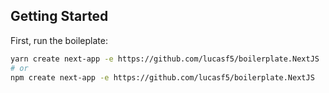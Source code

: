## Getting Started

First, run the boileplate:

```bash
yarn create next-app -e https://github.com/lucasf5/boilerplate.NextJS
# or
npm create next-app -e https://github.com/lucasf5/boilerplate.NextJS
```
